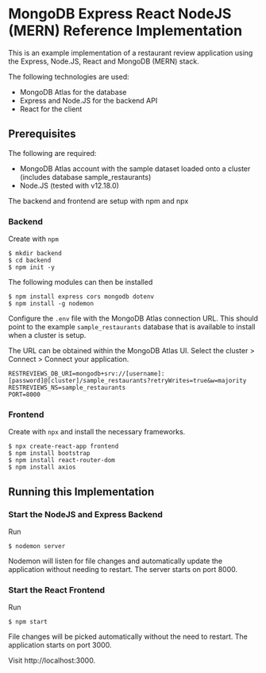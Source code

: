 # MongoDB Express React NodeJS (MERN) Reference Implementation

This is an example implementation of a restaurant review application using the Express, Node.JS, React and MongoDB (MERN) stack.

The following technologies are used:

* MongoDB Atlas for the database
* Express and Node.JS for the backend API
* React for the client

## Prerequisites

The following are required:

* MongoDB Atlas account with the sample dataset loaded onto a cluster (includes database sample_restaurants)
* Node.JS (tested with v12.18.0)

The backend and frontend are setup with npm and npx

### Backend

Create with ```npm```

```
$ mkdir backend
$ cd backend
$ npm init -y
```

The following modules can then be installed

```
$ npm install express cors mongodb dotenv
$ npm install -g nodemon
```

Configure the ```.env``` file with the MongoDB Atlas connection URL. This should point to the example ```sample_restaurants``` database that is available to install when a cluster is setup. 

The URL can be obtained within the MongoDB Atlas UI. Select the cluster > Connect > Connect your application.

```
RESTREVIEWS_DB_URI=mongodb+srv://[username]:[password]@[cluster]/sample_restaurants?retryWrites=true&w=majority
RESTREVIEWS_NS=sample_restaurants
PORT=8000
```

### Frontend

Create with ```npx``` and install the necessary frameworks.

```
$ npx create-react-app frontend
$ npm install bootstrap
$ npm install react-router-dom
$ npm install axios
```

## Running this Implementation

### Start the NodeJS and Express Backend

Run

```
$ nodemon server
```

Nodemon will listen for file changes and automatically update the application without needing to restart. The server starts on port 8000.

### Start the React Frontend

Run

```
$ npm start
```

File changes will be picked automatically without the need to restart. The application starts on port 3000. 

Visit <a>http://localhost:3000</a>.
